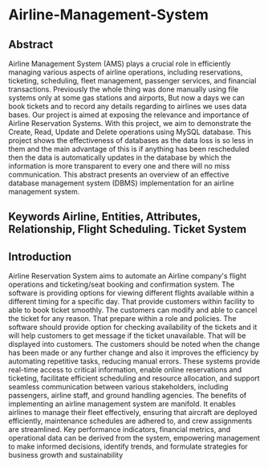# Airline-Management-System
## Abstract
Airline Management System (AMS) plays a crucial role in efficiently managing various aspects of airline operations, including reservations, ticketing, scheduling, fleet management, passenger services, and financial transactions. Previously the whole thing was done manually using file systems only at some gas stations and airports, But now a days we can book tickets and to record any details regarding to airlines we uses data bases. Our project is aimed at exposing the relevance and importance of Airline Reservation Systems. With this project, we aim to demonstrate the Create, Read, Update and Delete operations using MySQL database. This project shows the effectiveness of databases as the data loss is so less in them and the main advantage of this is if anything has been rescheduled then the data is automatically updates in the database by which the information is more transparent to every one and there will no miss communication. This abstract presents an overview of an effective database management system (DBMS) implementation for an airline management system.

## Keywords Airline, Entities, Attributes, Relationship, Flight Scheduling. Ticket System

## Introduction
Airline Reservation System aims to automate an Airline company's flight operations and ticketing/seat booking and confirmation system. The software is providing options for viewing different flights available within a different timing for a specific day. That provide customers within facility to able to book ticket smoothly. The customers can modify and able to cancel the ticket for any reason. That prepare within a role and policies. The software should provide option for checking availability of the tickets and it will help customers to get message if the ticket unavailable. That will be displayed into customers. The customers should be noted when the change has been made or any further change and also it improves the efficiency by automating repetitive tasks, reducing manual errors. These systems provide real-time access to critical information, enable online reservations and ticketing, facilitate efficient scheduling and resource allocation, and support seamless communication between various stakeholders, including passengers, airline staff, and ground handling agencies. The benefits of implementing an airline management system are manifold. It enables airlines to manage their fleet effectively, ensuring that aircraft are deployed efficiently, maintenance schedules are adhered to, and crew assignments are streamlined. Key performance indicators, financial metrics, and operational data can be derived from the system, empowering management to make informed decisions, identify trends, and formulate strategies for business growth and sustainability
